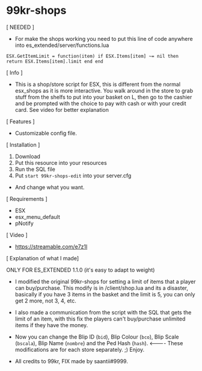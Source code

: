 # 99kr-shops

[ NEEDED ]
- For make the shops working you need to put this line of code anywhere into es_extended/server/functions.lua

`
ESX.GetItemLimit = function(item)
	if ESX.Items[item] ~= nil then
		return ESX.Items[item].limit
	end
end
`

[ Info ]

- This is a shop/store script for ESX, this is different from the normal esx_shops as it is more interactive. You walk around in the store to grab stuff from the shelfs to put into your basket on L, then go to the cashier and be prompted with the choice to pay with cash or with your credit card. See video for better explanation

[ Features ]

- Customizable config file.

[ Installation ]

1. Download
2. Put this resource into your resources
3. Run the SQL file
4. Put `start 99kr-shops-edit` into your server.cfg

- And change what you want.

[ Requirements ]

- ESX
- esx_menu_default
- pNotify

[ Video ]

- https://streamable.com/e7z1l

[ Explanation of what I made]

ONLY FOR ES_EXTENDED 1.1.0 (it's easy to adapt to weight)

- I modified the original 99kr-shops for setting a limit of items that a player can buy/purchase. 
This modify is in /client/shop.lua and its a disaster, basically if you have 3 items in the basket and the limit is 5, you can only get 2 more, not 3, 4, etc.
- I also made a communication from the script with the SQL that gets the limit of an item, with this fix the players can't buy/purchase unlimited items if they have the money.
- Now you can change the Blip ID (`bid`), Blip Colour (`bco`), Blip Scale (`bscala`), Blip Name (`nombre`) and the Ped Hash (`hash`). <---- 
These modifications are for each store separately. ;) Enjoy.

- All credits to 99kr, FIX made by saantii#9999.